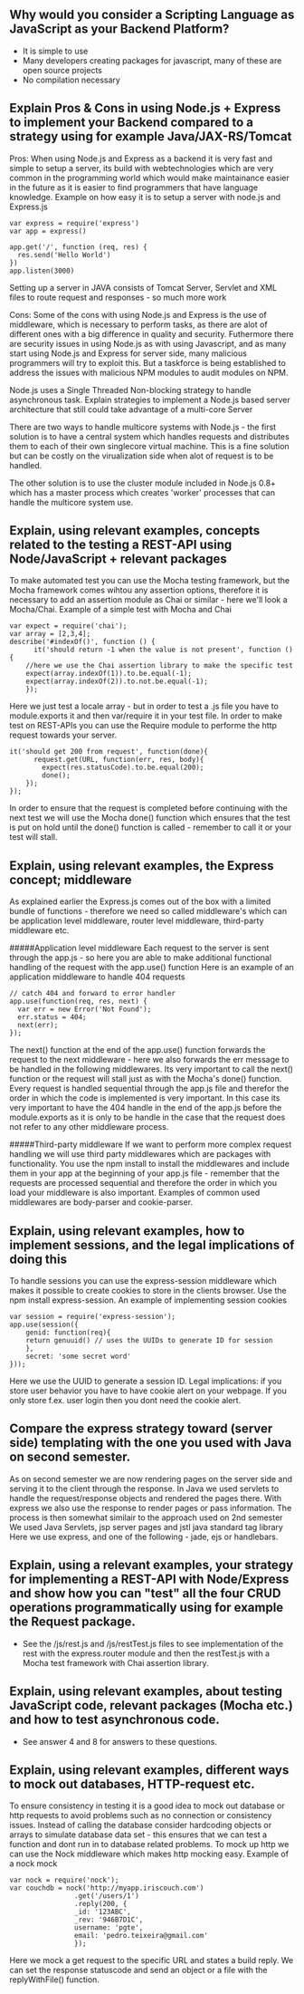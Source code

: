 Why would you consider a Scripting Language as JavaScript as your Backend Platform?
----------------------------------------------------------------------------------
- It is simple to use
- Many developers creating packages for javascript, many of these are open source projects
- No compilation necessary

Explain Pros & Cons in using Node.js + Express to implement your Backend compared to a strategy using for example Java/JAX-RS/Tomcat
----------------------------------------------------------------------------------
Pros: When using Node.js and Express as a backend it is very fast and simple to setup a server, its build with webtechnologies which are very common in the programming world which would make maintainance easier in the future as it is easier to find programmers that have language knowledge.
Example on how easy it is to setup a server with node.js and Express.js

	var express = require('express')
	var app = express()
	
	app.get('/', function (req, res) {
  	  res.send('Hello World')
	})
	app.listen(3000)
	
Setting up a server in JAVA consists of Tomcat Server, Servlet and XML files to route request and responses - so much more work

Cons: Some of the cons with using Node.js and Express is the use of middleware, which is necessary to perform tasks, as there are alot of different ones with a big difference in quality and security. Futhermore there are security issues in using Node.js as with using Javascript, and as many start using Node.js and Express for server side, many malicious programmers will try to exploit this. But a taskforce is being established to address the issues with malicious NPM modules to audit modules on NPM.

Node.js uses a Single Threaded Non-blocking strategy to handle asynchronous task. Explain strategies to implement a Node.js based server architecture that still could take advantage of a multi-core Server

There are two ways to handle multicore systems with Node.js - the first solution is to have a central system which handles requests and distributes them to each of their own singlecore virtual machine. This is a fine solution but can be costly on the virualization side when alot of request is to be handled.

The other solution is to use the cluster module included in Node.js 0.8+ which has a master process which creates 'worker' processes that can handle the multicore system use.

Explain, using relevant examples, concepts related to the testing a REST-API using Node/JavaScript + relevant packages
----------------------------------------------------------------------------------
To make automated test you can use the Mocha testing framework, but the Mocha framework comes wihtou any assertion options, therefore it is necessary to add an assertion module as Chai or similar - here we'll look a Mocha/Chai.
Example of a simple test with Mocha and Chai

	var expect = require('chai');
	var array = [2,3,4];
	describe('#indexOf()', function () {
    	  it('should return -1 when the value is not present', function () {
		//here we use the Chai assertion library to make the specific test
		expect(array.indexOf(1)).to.be.equal(-1);
		expect(array.indexOf(2)).to.not.be.equal(-1);
    	});
    
Here we just test a locale array - but in order to test a .js file you have to module.exports it and then var/require it in your test file.
In order to make test on REST-APIs you can use the Require module to performe the http request towards your server.

	it('should get 200 from request', function(done){
    	  request.get(URL, function(err, res, body){
        	expect(res.statusCode).to.be.equal(200);
        	done();
    	});
	});

In order to ensure that the request is completed before continuing with the next test we will use the Mocha done() function which ensures that the test is put on hold until the done() function is called - remember to call it or your test will stall.

Explain, using relevant examples, the Express concept; middleware
----------------------------------------------------------------------------------
As explained earlier the Express.js comes out of the box with a limited bundle of functions - therefore we need so called middleware's which can be application level middleware, router level middleware, third-party middleware etc.

#####Application level middleware
Each request to the server is sent through the app.js - so here you are able to make additional functional handling of the request with the app.use() function
Here is an example of an application middleware to handle 404 requests

	// catch 404 and forward to error handler
	app.use(function(req, res, next) {
  	  var err = new Error('Not Found');
  	  err.status = 404;
  	  next(err);
	});

The next() function at the end of the app.use() function forwards the request to the next middleware - here we also forwards the err message to be handled in the following middlewares. Its very important to call the next() function or the request will stall just as with the Mocha's done() function. Every request is handled sequential through the app.js file and therefor the order in which the code is implemented is very important. In this case its very important to have the 404 handle in the end of the app.js before the module.exports as it is only to be handle in the case that the request does not refer to any other middleware process.

#####Third-party middleware
If we want to perform more complex request handling we will use third party middlewares which are packages with functionality. You use the npm install to install the middlewares and include them in your app at the beginning of your app.js file - remember that the requests are processed sequential and therefore the order in which you load your middleware is also important. Examples of common used middlewares are body-parser and cookie-parser.

Explain, using relevant examples, how to implement sessions, and the legal implications of doing this
----------------------------------------------------------------------------------
To handle sessions you can use the express-session middleware which makes it possible to create cookies to store in the clients browser. Use the npm install express-session.
An example of implementing session cookies

	var session = require('express-session');
	app.use(session({
		genid: function(req){
		return genuuid() // uses the UUIDs to generate ID for session
		},
		secret: 'some secret word'
	}));
	
Here we use the UUID to generate a session ID.
Legal implications: if you store user behavior you have to have cookie alert on your webpage. If you only store f.ex. user login then you dont need the cookie alert.

Compare the express strategy toward (server side) templating with the one you used with Java on second semester.
----------------------------------------------------------------------------------
As on second semester we are now rendering pages on the server side and serving it to the client through the response. In Java we used servlets to handle the request/response objects and rendered the pages there. With express we also use the response to render pages or pass information.
The process is then somewhat similair to the approach used on 2nd semester
We used Java Servlets, jsp server pages and jstl java standard tag library
Here we use express, and one of the following - jade, ejs or handlebars.

Explain, using a relevant examples, your strategy for implementing a REST-API with Node/Express and show how you can "test" all the four CRUD operations programmatically using for example the Request package.
----------------------------------------------------------------------------------
- See the /js/rest.js and /js/restTest.js files to see implementation of the rest with the express.router module and then the restTest.js with a Mocha test framework with Chai assertion library.

Explain, using relevant examples, about testing JavaScript code, relevant packages (Mocha etc.) and how to test asynchronous code.
----------------------------------------------------------------------------------
- See answer 4 and 8 for answers to these questions.

Explain, using relevant examples, different ways to mock out databases, HTTP-request etc.
----------------------------------------------------------------------------------
To ensure consistency in testing it is a good idea to mock out database or http requests to avoid problems such as no connection or consistency issues. Instead of calling the database consider hardcoding objects or arrays to simulate database data set - this ensures that we can test a function and dont run in to database related problems.
To mock up http we can use the Nock middleware which makes http mocking easy.
Example of a nock mock

	var nock = require('nock');
	var couchdb = nock('http://myapp.iriscouch.com')
        	        .get('/users/1')
                	.reply(200, {
                  	_id: '123ABC',
                  	_rev: '946B7D1C',
                  	username: 'pgte',
                  	email: 'pedro.teixeira@gmail.com'
                 	});
                 
Here we mock a get request to the specific URL and states a build reply. We can set the response statuscode and send an object or a file with the replyWithFile() function.

